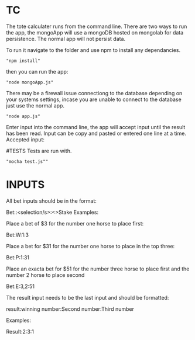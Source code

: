 # TC
The tote calculater runs from the command line.
There are two ways to run the app, the mongoApp will use a mongoDB hosted on mongolab for data persistence.
The normal app will not persist data.

To run it navigate to the folder and use npm to install any dependancies.

	"npm install"
	
then you can run the app:

	"node mongoApp.js"
	
There may be a firewall issue connectiong to the database depending on your systems settings, incase you
are unable to connect to the database just use the normal app.

	"node app.js"

Enter input into the command line, the app will accept input until the result has been read.
Input can be copy and pasted or entered one line at a time.
Accepted input:

#TESTS
Tests are run with.

	"mocha test.js""

# INPUTS
All bet inputs should be in the format:

Bet:<Bet Type>:<selection/s>:<>Stake
Examples:

Place a bet of $3 for the number one horse to place first:

Bet:W:1:3

Place a bet for $31 for the number one horse to place in the top three:

Bet:P:1:31

Place an exacta bet for $51 for the number three horse to place first and the number 2 horse to place second

Bet:E:3,2:51

The result input needs to be the last input and should be formatted:

result:winning number:Second number:Third number

Examples:

Result:2:3:1

